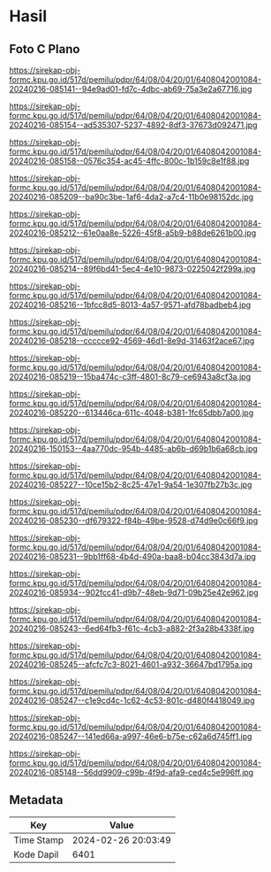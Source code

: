 # Hasil

## Foto C Plano

https://sirekap-obj-formc.kpu.go.id/517d/pemilu/pdpr/64/08/04/20/01/6408042001084-20240216-085141--94e9ad01-fd7c-4dbc-ab69-75a3e2a67716.jpg

https://sirekap-obj-formc.kpu.go.id/517d/pemilu/pdpr/64/08/04/20/01/6408042001084-20240216-085154--ad535307-5237-4892-8df3-37673d092471.jpg

https://sirekap-obj-formc.kpu.go.id/517d/pemilu/pdpr/64/08/04/20/01/6408042001084-20240216-085158--0576c354-ac45-4ffc-800c-1b159c8e1f88.jpg

https://sirekap-obj-formc.kpu.go.id/517d/pemilu/pdpr/64/08/04/20/01/6408042001084-20240216-085209--ba90c3be-1af6-4da2-a7c4-11b0e98152dc.jpg

https://sirekap-obj-formc.kpu.go.id/517d/pemilu/pdpr/64/08/04/20/01/6408042001084-20240216-085212--61e0aa8e-5226-45f8-a5b9-b88de6261b00.jpg

https://sirekap-obj-formc.kpu.go.id/517d/pemilu/pdpr/64/08/04/20/01/6408042001084-20240216-085214--89f6bd41-5ec4-4e10-9873-0225042f299a.jpg

https://sirekap-obj-formc.kpu.go.id/517d/pemilu/pdpr/64/08/04/20/01/6408042001084-20240216-085216--1bfcc8d5-8013-4a57-9571-afd78badbeb4.jpg

https://sirekap-obj-formc.kpu.go.id/517d/pemilu/pdpr/64/08/04/20/01/6408042001084-20240216-085218--ccccce92-4569-46d1-8e9d-31463f2ace67.jpg

https://sirekap-obj-formc.kpu.go.id/517d/pemilu/pdpr/64/08/04/20/01/6408042001084-20240216-085219--15ba474c-c3ff-4801-8c79-ce6943a8cf3a.jpg

https://sirekap-obj-formc.kpu.go.id/517d/pemilu/pdpr/64/08/04/20/01/6408042001084-20240216-085220--613446ca-611c-4048-b381-1fc65dbb7a00.jpg

https://sirekap-obj-formc.kpu.go.id/517d/pemilu/pdpr/64/08/04/20/01/6408042001084-20240216-150153--4aa770dc-954b-4485-ab6b-d69b1b6a68cb.jpg

https://sirekap-obj-formc.kpu.go.id/517d/pemilu/pdpr/64/08/04/20/01/6408042001084-20240216-085227--10ce15b2-8c25-47e1-9a54-1e307fb27b3c.jpg

https://sirekap-obj-formc.kpu.go.id/517d/pemilu/pdpr/64/08/04/20/01/6408042001084-20240216-085230--df679322-f84b-49be-9528-d74d9e0c66f9.jpg

https://sirekap-obj-formc.kpu.go.id/517d/pemilu/pdpr/64/08/04/20/01/6408042001084-20240216-085231--9bb1ff68-4b4d-490a-baa8-b04cc3843d7a.jpg

https://sirekap-obj-formc.kpu.go.id/517d/pemilu/pdpr/64/08/04/20/01/6408042001084-20240216-085934--902fcc41-d9b7-48eb-9d71-09b25e42e962.jpg

https://sirekap-obj-formc.kpu.go.id/517d/pemilu/pdpr/64/08/04/20/01/6408042001084-20240216-085243--6ed64fb3-f61c-4cb3-a882-2f3a28b4338f.jpg

https://sirekap-obj-formc.kpu.go.id/517d/pemilu/pdpr/64/08/04/20/01/6408042001084-20240216-085245--afcfc7c3-8021-4601-a932-36647bd1795a.jpg

https://sirekap-obj-formc.kpu.go.id/517d/pemilu/pdpr/64/08/04/20/01/6408042001084-20240216-085247--c1e9cd4c-1c62-4c53-801c-d480f4418049.jpg

https://sirekap-obj-formc.kpu.go.id/517d/pemilu/pdpr/64/08/04/20/01/6408042001084-20240216-085247--141ed66a-a997-46e6-b75e-c62a6d745ff1.jpg

https://sirekap-obj-formc.kpu.go.id/517d/pemilu/pdpr/64/08/04/20/01/6408042001084-20240216-085148--56dd9909-c99b-4f9d-afa9-ced4c5e996ff.jpg


## Metadata

| Key        | Value               |
| ---------- | ------------------- |
| Time Stamp | 2024-02-26 20:03:49 |
| Kode Dapil | 6401                |



